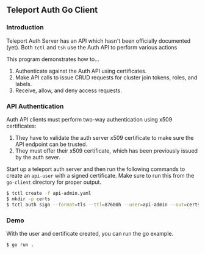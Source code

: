 ## Teleport Auth Go Client

### Introduction

Teleport Auth Server has an API which hasn't been officially documented (yet).
Both `tctl` and `tsh` use the Auth API to perform various actions

This program demonstrates how to...

1. Authenticate against the Auth API using certificates.
2. Make API calls to issue CRUD requests for cluster join tokens, roles, and labels.
3. Receive, allow, and deny access requests.

### API Authentication

Auth API clients must perform two-way authentication using x509 certificates:

1. They have to validate the auth server x509 certificate to make sure the
   API endpoint can be trusted.
2. They must offer their x509 certificate, which has been previously issued
   by the auth sever.

Start up a teleport auth server and then run the following commands to create an `api-user` with a signed certificate. Make sure to run this from the `go-client` directory for proper output.

```bash
$ tctl create -f api-admin.yaml
$ mkdir -p certs
$ tctl auth sign --format=tls --ttl=87600h --user=api-admin --out=certs/api-admin
```

### Demo

With the user and certificate created, you can run the go example.

```bash
$ go run .
```